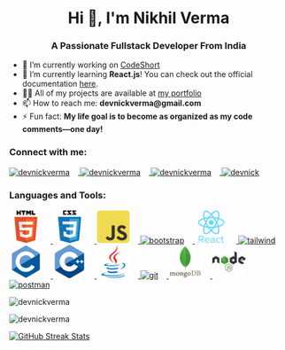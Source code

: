 <h1 align="center">Hi 👋, I'm Nikhil Verma</h1>
<h3 align="center">A Passionate Fullstack Developer From India</h3>

<ul>
  <li>🔭 I’m currently working on <a href="https://github.com/devnickverma/CodeShort.git">CodeShort</a></li>
  <li>🌱 I’m currently learning <strong>React.js</strong>! You can check out the official documentation <a href="https://react.dev/">here</a>.</li>
  <li>👨‍💻 All of my projects are available at <a href="https://devnickverma.github.io/portfolio/">my portfolio</a></li>
  <li>📫 How to reach me: <strong>devnickverma@gmail.com</strong></li>
  <li>⚡ Fun fact: <strong>My life goal is to become as organized as my code comments—one day!</strong></li>
</ul>

<h3 align="left">Connect with me:</h3>
<p align="left">
  <a href="https://twitter.com/devnickverma" target="blank">
    <img align="center" src="https://raw.githubusercontent.com/rahuldkjain/github-profile-readme-generator/master/src/images/icons/Social/twitter.svg" alt="devnickverma" height="50" width="60" style="margin-right: 15px;" />
  </a>
  <a href="https://linkedin.com/in/devnickverma" target="blank">
    <img align="center" src="https://raw.githubusercontent.com/rahuldkjain/github-profile-readme-generator/master/src/images/icons/Social/linked-in-alt.svg" alt="devnickverma" height="50" width="60" style="margin-right: 15px;" />
  </a>
  <a href="https://www.leetcode.com/devnickverma" target="blank">
    <img align="center" src="https://raw.githubusercontent.com/rahuldkjain/github-profile-readme-generator/master/src/images/icons/Social/leet-code.svg" alt="devnickverma" height="50" width="60" style="margin-right: 15px;" />
  </a>
  <a href="https://auth.geeksforgeeks.org/user/devnick" target="blank">
    <img align="center" src="https://raw.githubusercontent.com/rahuldkjain/github-profile-readme-generator/master/src/images/icons/Social/geeks-for-geeks.svg" alt="devnick" height="50" width="60" />
  </a>
</p>

<h3 align="left">Languages and Tools:</h3>
<p align="left">
  <a href="https://www.w3.org/html/" target="_blank" rel="noreferrer">
    <img src="https://raw.githubusercontent.com/devicons/devicon/master/icons/html5/html5-original-wordmark.svg" alt="html5" width="60" height="60" style="margin-right: 15px;" />
  </a>
  <a href="https://www.w3schools.com/css/" target="_blank" rel="noreferrer">
    <img src="https://raw.githubusercontent.com/devicons/devicon/master/icons/css3/css3-original-wordmark.svg" alt="css3" width="60" height="60" style="margin-right: 15px;" />
  </a>
  <a href="https://developer.mozilla.org/en-US/docs/Web/JavaScript" target="_blank" rel="noreferrer">
    <img src="https://raw.githubusercontent.com/devicons/devicon/master/icons/javascript/javascript-original.svg" alt="javascript" width="60" height="60" style="border-radius: 8px; margin-right: 15px;" />
  </a>
  <a href="https://getbootstrap.com" target="_blank" rel="noreferrer">
    <img src="https://cdn.jsdelivr.net/gh/devicons/devicon/icons/bootstrap/bootstrap-original.svg" alt="bootstrap" width="60" height="60" style="margin-right: 15px;" />
  </a>
  <a href="https://reactjs.org/" target="_blank" rel="noreferrer">
    <img src="https://raw.githubusercontent.com/devicons/devicon/master/icons/react/react-original-wordmark.svg" alt="react" width="60" height="60" style="margin-right: 15px;" />
  </a>
  <a href="https://tailwindcss.com/" target="_blank" rel="noreferrer">
    <img src="https://www.vectorlogo.zone/logos/tailwindcss/tailwindcss-icon.svg" alt="tailwind" width="60" height="60" />
  </a>
  <a href="https://www.cprogramming.com/" target="_blank" rel="noreferrer">
    <img src="https://raw.githubusercontent.com/devicons/devicon/master/icons/c/c-original.svg" alt="c" width="60" height="60" style="margin-right: 15px;" />
  </a>
  <a href="https://www.w3schools.com/cpp/" target="_blank" rel="noreferrer">
    <img src="https://raw.githubusercontent.com/devicons/devicon/master/icons/cplusplus/cplusplus-original.svg" alt="cplusplus" width="60" height="60" style="margin-right: 15px;" />
  </a>
  <a href="https://www.java.com" target="_blank" rel="noreferrer">
    <img src="https://raw.githubusercontent.com/devicons/devicon/master/icons/java/java-original.svg" alt="java" width="60" height="60" style="margin-right: 15px;" />
  </a>
  <a href="https://git-scm.com/" target="_blank" rel="noreferrer">
    <img src="https://www.vectorlogo.zone/logos/git-scm/git-scm-icon.svg" alt="git" width="60" height="60" style="margin-right: 15px;" />
  </a>
  <a href="https://www.mongodb.com/" target="_blank" rel="noreferrer">
    <img src="https://raw.githubusercontent.com/devicons/devicon/master/icons/mongodb/mongodb-original-wordmark.svg" alt="mongodb" width="60" height="60" style="margin-right: 15px;" />
  </a>
  <a href="https://nodejs.org" target="_blank" rel="noreferrer">
    <img src="https://raw.githubusercontent.com/devicons/devicon/master/icons/nodejs/nodejs-original-wordmark.svg" alt="nodejs" width="60" height="60" style="margin-right: 15px;" />
  </a>
  <a href="https://postman.com" target="_blank" rel="noreferrer">
    <img src="https://www.vectorlogo.zone/logos/getpostman/getpostman-icon.svg" alt="postman" width="60" height="60" style="margin-right: 15px;" />
  </a>
</p>

<p align="left">
  <img src="https://github-readme-stats.vercel.app/api/top-langs?username=devnickverma&show_icons=true&locale=en&layout=compact&theme=radical" alt="devnickverma" />
</p>

<p align="left">
  <img src="https://github-readme-stats.vercel.app/api?username=devnickverma&show_icons=true&locale=en&theme=radical" alt="devnickverma" />
</p>

<p>
  <a href="https://git.io/streak-stats" target="_blank">
    <img src="https://streak-stats.demolab.com?user=devnickverma&theme=radical" alt="GitHub Streak Stats" />
  </a>
</p>

